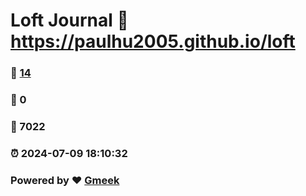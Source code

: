 # Loft Journal :link: https://paulhu2005.github.io/loft 
### :page_facing_up: [14](https://paulhu2005.github.io/loft/tag.html) 
### :speech_balloon: 0 
### :hibiscus: 7022 
### :alarm_clock: 2024-07-09 18:10:32 
### Powered by :heart: [Gmeek](https://github.com/Meekdai/Gmeek)
